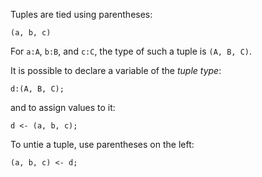 Tuples are tied using parentheses:

    (a, b, c)

For `a:A`, `b:B`, and `c:C`, the type of such a tuple is `(A, B, C)`.

It is possible to declare a variable of the *tuple type*:

    d:(A, B, C);

and to assign values to it:

    d <- (a, b, c);

To untie a tuple, use parentheses on the left:

    (a, b, c) <- d;
